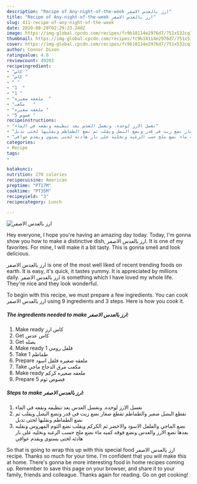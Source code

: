 ```yaml
---
description: "Recipe of Any-night-of-the-week ارز بالعدس الاصفر"
title: "Recipe of Any-night-of-the-week ارز بالعدس الاصفر"
slug: 411-recipe-of-any-night-of-the-week
date: 2020-08-29T02:29:23.248Z
image: https://img-global.cpcdn.com/recipes/fc9b18114e2976d7/751x532cq70/الصورة-الرئيسية-لوصفةارز-بالعدس-الاصفر.jpg
thumbnail: https://img-global.cpcdn.com/recipes/fc9b18114e2976d7/751x532cq70/الصورة-الرئيسية-لوصفةارز-بالعدس-الاصفر.jpg
cover: https://img-global.cpcdn.com/recipes/fc9b18114e2976d7/751x532cq70/الصورة-الرئيسية-لوصفةارز-بالعدس-الاصفر.jpg
author: Connor Dixon
ratingvalue: 4.6
reviewcount: 49203
recipeingredient:
- "كاس "
- "كاس "
- " "
- "1  "
- "1 "
- "ملعقه صغيره  "
- "مكعب   "
- "ملعقه صغيره "
- "5 فصوص "
recipeinstructions:
- "نغسل الارز لوحده. ونغسل العدس بعد تنظيفه ونقعه في الماء"
- "نقطع البصل صغير والطماطم تقطع صغار نضع زيت في قدر ونضع البصل ويقلب ثم نضع الطماطم ونقلبها لحتى تذبل"
- "نضع الماجي والفلفل الاسود والاخضر ثم الكركم ويقلب نضع الثوم المهروس ونقلبه بعدها نضع الارز والعدس ونضع فوقه كميه ماء نضع ملح حسب الرغبه ونخليه على نار هادئه لحتى يستوي ويقدم عوافي"
categories:
- Recipe
tags:
- 

katakunci:  
nutrition: 278 calories
recipecuisine: American
preptime: "PT17M"
cooktime: "PT35M"
recipeyield: "3"
recipecategory: Lunch

---
```



![ارز بالعدس الاصفر](https://img-global.cpcdn.com/recipes/fc9b18114e2976d7/751x532cq70/الصورة-الرئيسية-لوصفةارز-بالعدس-الاصفر.jpg)

Hey everyone, I hope you're having an amazing day today. Today, I'm gonna show you how to make a distinctive dish, ارز بالعدس الاصفر. It is one of my favorites. For mine, I will make it a bit tasty. This is gonna smell and look delicious.



ارز بالعدس الاصفر is one of the most well liked of recent trending foods on earth. It is easy, it's quick, it tastes yummy. It is appreciated by millions daily. ارز بالعدس الاصفر is something which I have loved my whole life. They're nice and they look wonderful.


To begin with this recipe, we must prepare a few ingredients. You can cook ارز بالعدس الاصفر using 9 ingredients and 3 steps. Here is how you cook it.

<!--inarticleads1-->

##### The ingredients needed to make ارز بالعدس الاصفر:

1. Make ready كاس ارز
1. Get كاس عدس
1. Get  بصله
1. Make ready 1 فلفل رومي
1. Take 1 طماطم
1. Prepare ملعقه صغيره فلفل اسود
1. Take مكعب مرق الدجاج ماجي
1. Make ready ملعقه صغيره كركم
1. Prepare 5 فصوص ثوم




<!--inarticleads2-->

##### Steps to make ارز بالعدس الاصفر:

1. نغسل الارز لوحده. ونغسل العدس بعد تنظيفه ونقعه في الماء
1. نقطع البصل صغير والطماطم تقطع صغار نضع زيت في قدر ونضع البصل ويقلب ثم نضع الطماطم ونقلبها لحتى تذبل
1. نضع الماجي والفلفل الاسود والاخضر ثم الكركم ويقلب نضع الثوم المهروس ونقلبه بعدها نضع الارز والعدس ونضع فوقه كميه ماء نضع ملح حسب الرغبه ونخليه على نار هادئه لحتى يستوي ويقدم عوافي




So that is going to wrap this up with this special food ارز بالعدس الاصفر recipe. Thanks so much for your time. I'm confident that you will make this at home. There's gonna be more interesting food in home recipes coming up. Remember to save this page on your browser, and share it to your family, friends and colleague. Thanks again for reading. Go on get cooking!
